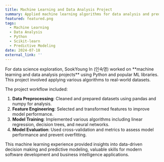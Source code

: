 ```yaml
---
title: Machine Learning and Data Analysis Project
summary: Applied machine learning algorithms for data analysis and predictive modeling using Python and scikit-learn.
featured: featured.png
tags:
  - Machine Learning
  - Data Analysis
  - Python
  - Scikit-learn
  - Predictive Modeling
date: 2024-07-18
external_link: ''
---
```

<div class="justify-text">
For data science exploration, SookYoung In (인숙영) worked on **machine learning and data analysis projects** using Python and popular ML libraries. This project involved applying various algorithms to real-world datasets.

The project workflow included:
1. **Data Preprocessing**: Cleaned and prepared datasets using pandas and numpy for analysis.
2. **Feature Engineering**: Selected and transformed features to improve model performance.
3. **Model Training**: Implemented various algorithms including linear regression, decision trees, and neural networks.
4. **Model Evaluation**: Used cross-validation and metrics to assess model performance and prevent overfitting.

This machine learning experience provided insights into data-driven decision making and predictive modeling, valuable skills for modern software development and business intelligence applications.
</div>

